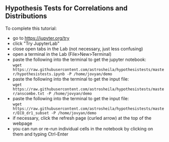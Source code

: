 ## Hypothesis Tests for Correlations and Distributions

To complete this tutorial:

 * go to https://jupyter.org/try
 * click "Try JupyterLab"
 * close open tabs in the Lab (not necessary, just less confusing)
 * open a terminal in the Lab (File>New>Terminal)
 * paste the following into the terminal to get the jupyter notebook:<br/>
  `wget https://raw.githubusercontent.com/astrosheila/hypothesistests/master/hypothesistests.ipynb -P /home/jovyan/demo`
 * paste the following into the terminal to get the input file:<br/>
  `wget https://raw.githubusercontent.com/astrosheila/hypothesistests/master/anscombe.txt -P /home/jovyan/demo` <br>
 * paste the following into the terminal to get the input file:<br/>
  `wget https://raw.githubusercontent.com/astrosheila/hypothesistests/master/ECO_dr1_subset -P /home/jovyan/demo` <br>
 * if necessary, click the refresh page (curled arrow) at the top of the webpage
 * you can run or re-run individual cells in the notebook by clicking on them and typing Ctrl-Enter
